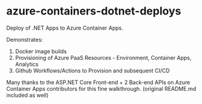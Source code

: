 # azure-containers-dotnet-deploys

Deploy of .NET Apps to Azure Container Apps.

Demonstrates:
1. Docker image builds
2. Provisioning of Azure PaaS Resources - Environment, Container Apps, Analytics
3. Github Workflows/Actions to Provision and subsequent CI/CD

Many thanks to the ASP.NET Core Front-end + 2 Back-end APIs on Azure Container Apps contributors for this fine walkthrough.
(original README.md included as well) 
